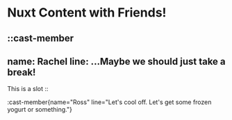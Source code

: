 # Nuxt Content with Friends!

::cast-member
---
name: Rachel
line: ...Maybe we should just take a break!
---

This is a slot
::

:cast-member{name="Ross" line="Let's cool off. Let's get some frozen yogurt or something."}